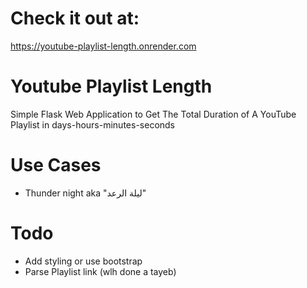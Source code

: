 # Check it out at: 
https://youtube-playlist-length.onrender.com

# Youtube Playlist Length
Simple Flask Web Application to Get The Total Duration of A YouTube Playlist in days-hours-minutes-seconds

# Use Cases
- Thunder night aka "ليلة الرعد"

# Todo
- Add styling or use bootstrap
- Parse Playlist link (wlh done a tayeb)